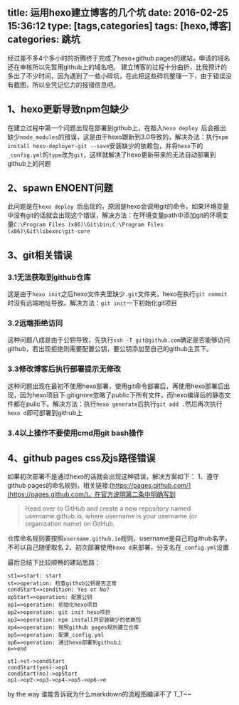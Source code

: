 title: 运用hexo建立博客的几个坑
date: 2016-02-25 15:36:12
type: [tags,categories]
tags: [hexo,博客]
categories: 跳坑
---
经过差不多4个多小时的折腾终于完成了hexo+github pages的建站，申请的域名还在审核所以先暂用github上的域名吧。
建立博客的过程十分曲折，比我预计的多出了不少时间，因为遇到了一些小碎坑，在此把这些碎坑整理一下，由于错误没有截图，所以全凭记忆力的报错信息吧。
## 1、hexo更新导致npm包缺少
在建立过程中第一个问题出现在部署到github上，在敲入`hexo deploy `后会报出缺少`node_modules`的错误，这是由于hexo跟新到3.0导致的，解决办法：执行`npm install hexo-deployer-git --save`安装缺少的依赖包，并将`hexo`下的`_config.yml`的`type`改为`git`，这样就解决了hexo更新带来的无法自动部署到github上的问题
## 2、spawn ENOENT问题
此问题是在`hexo deploy `后出现的，原因是hexo会调用git的命令，如果环境变量中没有git的话就会出现这个错误，解决方法：在环境变量path中添加git的环境变量`C:\Program Files (x86)\Git\bin;C:\Program Files (x86)\Git\libexec\git-core`
## 3、git相关错误
### 3.1无法获取到github仓库
这是由于`hexo init`之后hexo文件夹里缺少`.git`文件夹，hexo在执行`git commit`时没有远端地址导致。解决方法：`git init`一下初始化git项目
### 3.2远端拒绝访问
这种问题八成是由于公钥导致，先执行`ssh -T git@github.com`确定是否能够访问github，若出现拒绝则需要配置公钥，要公钥添加至自己的github主页下。
### 3.3修改博客后执行部署提示无修改
这种问题出现在最初不使用hexo部署，使用git命令部署后，再使用hexo部署后出现，因为hexo项目下.gitignore忽略了public下所有文件，而hexo编译后的静态文件都在pulic下。解决方法：执行`hexo generate`后执行`git add .`然后再次执行`hexo d`即可部署到github上
### 3.4以上操作不要使用cmd用git bash操作
## 4、github pages css及js路径错误
如果初次部署不是通过hexo的话就会出现这种错误，解决方案如下：
1、遵守github pages的命名规则，相关链接:[https://pages.github.com/](https://pages.github.com/)。在官方说明第二条中明确写到
> Head over to GitHub and create a new repository named username.github.io, where username is your username (or organization name) on GitHub.

仓库命名规则要按照`username.github.io`规则，username是自己的github名字，不可以自己随便取名
2、初次部署使用`hexo d`来部署，分支名在`_config.yml`设置

最后总结下比较顺畅的建站思路：

```flow
st1=>start: start
st=>operation: 检查github公钥是否正常
condStart=>condition: Yes or No?
opStart=>operation: 配置公钥
op1=>operation: 初始化hexo项目
op2=>operation: git init hexo项目
op3=>operation: npm install并安装缺少的依赖包
op4=>operation: 按照github pages规则建立仓库
op5=>operation: 配置_config.yml
op6=>operation: 通过hexo部署到github上
e=>end

st1->st->condStart
condStart(yes)->op1
condStart(no)->opStart
op1->op2->op3->op4->op5->op6->e
```
by the way 谁能告诉我为什么markdown的流程图编译不了 T_T~~